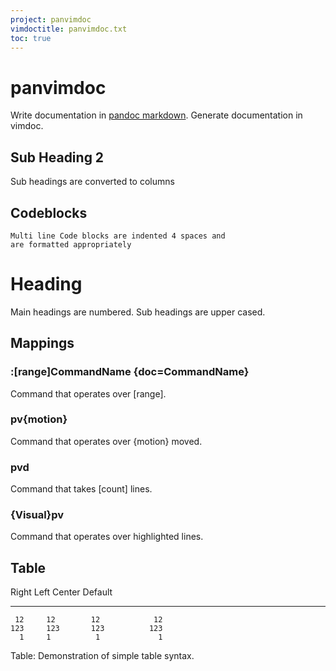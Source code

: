 ```yaml
---
project: panvimdoc
vimdoctitle: panvimdoc.txt
toc: true
---
```


# panvimdoc

Write documentation in [pandoc markdown](https://pandoc.org/MANUAL.html).
Generate documentation in vimdoc.

## Sub Heading 2

Sub headings are converted to columns

## Codeblocks

```
Multi line Code blocks are indented 4 spaces and
are formatted appropriately
```

# Heading

Main headings are numbered.
Sub headings are upper cased.

## Mappings

### :[range]CommandName {doc=CommandName}

Command that operates over [range].

### pv{motion}

Command that operates over {motion} moved.

### pvd

Command that takes [count] lines.

### {Visual}pv

Command that operates over highlighted lines.

## Table

Right Left Center Default

---

     12     12        12            12
    123     123       123          123
      1     1          1             1

Table: Demonstration of simple table syntax.
